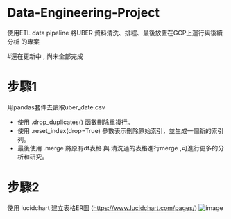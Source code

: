 # Data-Engineering-Project
 使用ETL data pipeline 將UBER 資料清洗、排程、最後放置在GCP上運行與後續分析 的專案

#還在更新中 , 尚未全部完成

# 步驟1
用pandas套件去讀取uber_date.csv
- 使用 .drop_duplicates() 函數刪除重複行。
- 使用 .reset_index(drop=True) 參數表示刪除原始索引，並生成一個新的索引列。
- 最後使用 .merge 將原有df表格 與 清洗過的表格進行merge ,可進行更多的分析和研究。

# 步驟2
使用 lucidchart  建立表格ER圖 
(https://www.lucidchart.com/pages/)
![image](https://github.com/tn00627974/Data-Engineering-Project/assets/139155210/8354e3fb-8375-4fba-925a-d33c32990923)

